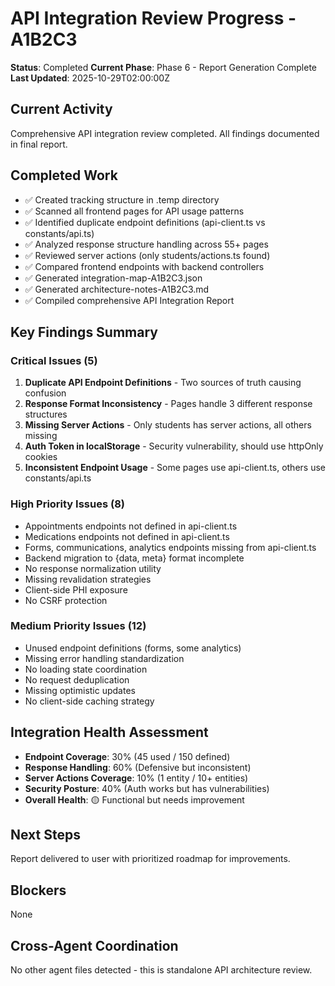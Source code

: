 # API Integration Review Progress - A1B2C3

**Status**: Completed
**Current Phase**: Phase 6 - Report Generation Complete
**Last Updated**: 2025-10-29T02:00:00Z

## Current Activity
Comprehensive API integration review completed. All findings documented in final report.

## Completed Work
- ✅ Created tracking structure in .temp directory
- ✅ Scanned all frontend pages for API usage patterns
- ✅ Identified duplicate endpoint definitions (api-client.ts vs constants/api.ts)
- ✅ Analyzed response structure handling across 55+ pages
- ✅ Reviewed server actions (only students/actions.ts found)
- ✅ Compared frontend endpoints with backend controllers
- ✅ Generated integration-map-A1B2C3.json
- ✅ Generated architecture-notes-A1B2C3.md
- ✅ Compiled comprehensive API Integration Report

## Key Findings Summary

### Critical Issues (5)
1. **Duplicate API Endpoint Definitions** - Two sources of truth causing confusion
2. **Response Format Inconsistency** - Pages handle 3 different response structures
3. **Missing Server Actions** - Only students has server actions, all others missing
4. **Auth Token in localStorage** - Security vulnerability, should use httpOnly cookies
5. **Inconsistent Endpoint Usage** - Some pages use api-client.ts, others use constants/api.ts

### High Priority Issues (8)
- Appointments endpoints not defined in api-client.ts
- Medications endpoints not defined in api-client.ts
- Forms, communications, analytics endpoints missing from api-client.ts
- Backend migration to {data, meta} format incomplete
- No response normalization utility
- Missing revalidation strategies
- Client-side PHI exposure
- No CSRF protection

### Medium Priority Issues (12)
- Unused endpoint definitions (forms, some analytics)
- Missing error handling standardization
- No loading state coordination
- No request deduplication
- Missing optimistic updates
- No client-side caching strategy

## Integration Health Assessment
- **Endpoint Coverage**: 30% (45 used / 150 defined)
- **Response Handling**: 60% (Defensive but inconsistent)
- **Server Actions Coverage**: 10% (1 entity / 10+ entities)
- **Security Posture**: 40% (Auth works but has vulnerabilities)
- **Overall Health**: 🟡 Functional but needs improvement

## Next Steps
Report delivered to user with prioritized roadmap for improvements.

## Blockers
None

## Cross-Agent Coordination
No other agent files detected - this is standalone API architecture review.
